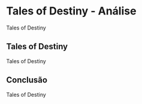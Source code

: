 ---
---

# Tales of Destiny - Análise

Tales of Destiny

## Tales of Destiny

Tales of Destiny

## Conclusão

Tales of Destiny
